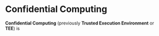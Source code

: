 # Confidential Computing

**Confidential Computing** \(previously **Trusted Execution Environment** or **TEE**\)  is 

